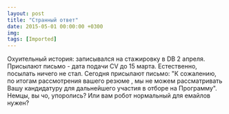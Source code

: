 ```yaml
---
layout: post
title: "Странный ответ"
date: 2015-05-01 00:00:00 +0300
img: 
tags: [Imported]
---
```


Охуительный история: записывался на стажировку в DB 2 апреля. Присылают письмо - дата подачи CV до 15 марта. Естественно, посылать ничего не стал. Сегодня присылают письмо: "К сожалению, по итогам рассмотрения вашего резюме , мы не можем рассматривать Вашу кандидатуру для дальнейшего участия в отборе на Программу". Немцы, вы чо, упоролись? Или вам робот нормальный для емайлов нужен?